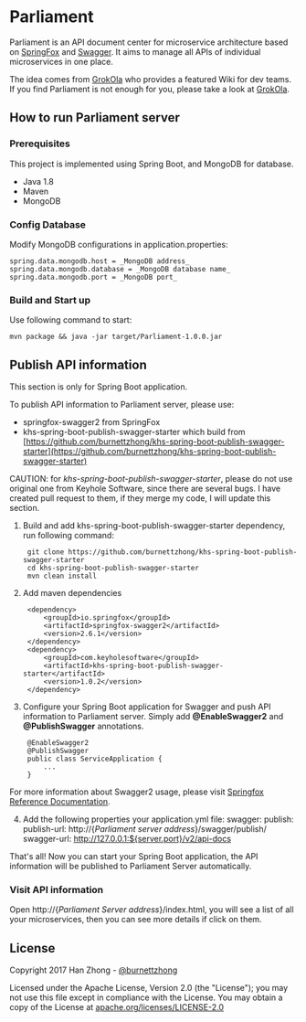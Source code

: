# Parliament

Parliament is an API document center for microservice architecture based on [SpringFox](http://springfox.github.io/springfox/) and [Swagger](http://swagger.io/). It aims to manage all APIs of individual microservices in one place.

The idea comes from [GrokOla](http://www.grokola.com/) who provides a featured Wiki for dev teams. If you find Parliament is not enough for you, please take a look at [GrokOla](http://www.grokola.com/). 

## How to run Parliament server

### Prerequisites
This project is implemented using Spring Boot, and MongoDB for database.
- Java 1.8
- Maven
- MongoDB


### Config Database
Modify MongoDB configurations in application.properties:

    spring.data.mongodb.host = _MongoDB address_
    spring.data.mongodb.database = _MongoDB database name_
    spring.data.mongodb.port = _MongoDB port_

### Build and Start up
Use following command to start:

    mvn package && java -jar target/Parliament-1.0.0.jar

## Publish API information 
This section is only for Spring Boot application.

To publish API information to Parliament server, please use:
- springfox-swagger2 from SpringFox
- khs-spring-boot-publish-swagger-starter which build from [https://github.com/burnettzhong/khs-spring-boot-publish-swagger-starter](https://github.com/burnettzhong/khs-spring-boot-publish-swagger-starter)

CAUTION: for _khs-spring-boot-publish-swagger-starter_, please do not use original one from Keyhole Software, since there are several bugs. I have created pull request to them, if they merge my code, I will update this section.

1. Build and add khs-spring-boot-publish-swagger-starter dependency, run following command:


        git clone https://github.com/burnettzhong/khs-spring-boot-publish-swagger-starter
        cd khs-spring-boot-publish-swagger-starter
        mvn clean install
    
    
2. Add maven dependencies

        <dependency>
            <groupId>io.springfox</groupId>
            <artifactId>springfox-swagger2</artifactId>
            <version>2.6.1</version>
        </dependency>
        <dependency>
            <groupId>com.keyholesoftware</groupId>
            <artifactId>khs-spring-boot-publish-swagger-starter</artifactId>
            <version>1.0.2</version>
        </dependency>

3. Configure your Spring Boot application for Swagger and push API information to Parliament server.
Simply add **@EnableSwagger2** and **@PublishSwagger** annotations.


        @EnableSwagger2
        @PublishSwagger
        public class ServiceApplication {
            ...
        }

For more information about Swagger2 usage, please visit [Springfox Reference Documentation](http://springfox.github.io/springfox/docs/current/).

4. Add the following properties your application.yml file:
   swagger:
     publish:
       publish-url: http://{_Parliament server address_}/swagger/publish/
       swagger-url: http://127.0.0.1:${server.port}/v2/api-docs


That's all! Now you can start your Spring Boot application, the API information will be published to Parliament Server automatically.

### Visit API information

Open http://{_Parliament Server address_}/index.html, you will see a list of all your microservices, then you can see more details if click on them.

License
--------------------

Copyright 2017 Han Zhong - [@burnettzhong](https://github.com/burnettzhong)

Licensed under the Apache License, Version 2.0 (the "License");
you may not use this file except in compliance with the License.
You may obtain a copy of the License at [apache.org/licenses/LICENSE-2.0](http://www.apache.org/licenses/LICENSE-2.0)

